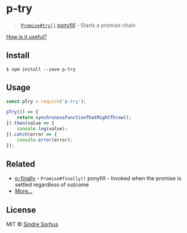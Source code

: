 # p-try

> [`Promise#try()`](https://github.com/ljharb/proposal-promise-try) [ponyfill](https://ponyfill.com) - Starts a promise chain

[How is it useful?](http://cryto.net/~joepie91/blog/2016/05/11/what-is-promise-try-and-why-does-it-matter/)

## Install

```text
$ npm install --save p-try
```

## Usage

```javascript
const pTry = require('p-try');

pTry(() => {
    return synchronousFunctionThatMightThrow();
}).then(value => {
    console.log(value);
}).catch(error => {
    console.error(error);
});
```

## Related

* [p-finally](https://github.com/sindresorhus/p-finally) - `Promise#finally()` ponyfill - Invoked when the promise is settled regardless of outcome
* [More…](https://github.com/sindresorhus/promise-fun)

## License

MIT © [Sindre Sorhus](https://sindresorhus.com)

